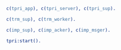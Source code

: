 


```erl
c(tpri_app), c(tpri_server), c(tpri_sup).
```


```erl
c(trm_sup), c(trm_worker).
```

```erl
c(imp_sup), c(imp_acker), c(imp_msger).
```



```erl
tpri:start().
```
